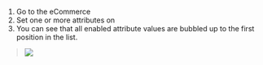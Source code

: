 1.  Go to the eCommerce
2.  Set one or more attributes on
3.  You can see that all enabled attribute values are bubbled up to the
    first position in the list.

> ![](../static/description/attributes00.png)
